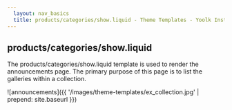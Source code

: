 ```yaml
---
  layout: nav_basics
  title: products/categories/show.liquid - Theme Templates - Yoolk Instant Website Themes
---
```


<h2 class="section-title">products/categories/show.liquid</h2>

The products/categories/show.liquid template is used to render the announcements page. The primary purpose of this page is to list the galleries within a collection.

![announcements]({{ '/images/theme-templates/ex_collection.jpg' | prepend: site.baseurl }})
